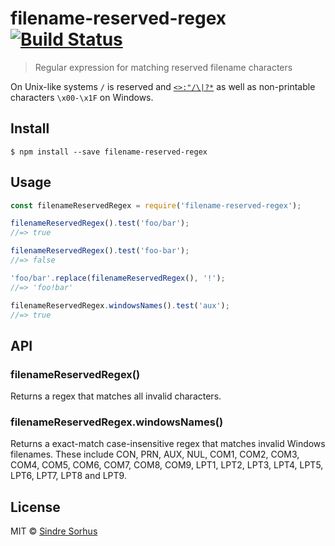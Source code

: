 # filename-reserved-regex [![Build Status](https://travis-ci.org/sindresorhus/filename-reserved-regex.svg?branch=master)](https://travis-ci.org/sindresorhus/filename-reserved-regex)

> Regular expression for matching reserved filename characters

On Unix-like systems `/` is reserved and [`<>:"/\|?*`](http://msdn.microsoft.com/en-us/library/aa365247%28VS.85%29#naming_conventions) as well as non-printable characters `\x00-\x1F` on Windows.


## Install

```
$ npm install --save filename-reserved-regex
```


## Usage

```js
const filenameReservedRegex = require('filename-reserved-regex');

filenameReservedRegex().test('foo/bar');
//=> true

filenameReservedRegex().test('foo-bar');
//=> false

'foo/bar'.replace(filenameReservedRegex(), '!');
//=> 'foo!bar'

filenameReservedRegex.windowsNames().test('aux');
//=> true
```

## API

### filenameReservedRegex()

Returns a regex that matches all invalid characters.

### filenameReservedRegex.windowsNames()

Returns a exact-match case-insensitive regex that matches invalid Windows
filenames. These include CON, PRN, AUX, NUL, COM1, COM2, COM3, COM4, COM5,
COM6, COM7, COM8, COM9, LPT1, LPT2, LPT3, LPT4, LPT5, LPT6, LPT7, LPT8
and LPT9.

## License

MIT © [Sindre Sorhus](http://sindresorhus.com)
